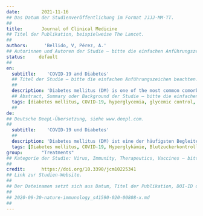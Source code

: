 ```yaml
---
date:        2021-11-16
## Das Datum der Studienveröffentlichung im Format JJJJ-MM-TT.
##
title:       Journal of Clinical Medicine
## Titel der Publikation, beispielweise The Lancet.
##
authors:      'Bellido, V, Pérez, A.'
## Autorinnen und Autoren der Studie – bitte die einfachen Anführungszeichen beachten!
status:     default
##
en:
  subtitle:    'COVID-19 and Diabetes'
  ## Titel der Studie – bitte die einfachen Anführungszeichen beachten!
  ##
  description: 'Diabetes mellitus (DM) is one of the most common comorbid conditions in persons with COVID-19 and a risk factor for poor prognosis. The reasons why COVID-19 is more severe in persons with DM are currently unknown although the scarce data available on patients with DM hospitalized because of COVID-19 show that glycemic control is inadequate. The fact that patients with COVID-19 are usually cared for by health professionals with limited experience in the management of diabetes and the need to prevent exposure to the virus may also be obstacles to glycemic control in patients with COVID-19. Effective clinical care should consider various aspects, including screening for the disease in at-risk persons, education, and monitoring of control and complications. We examine the effect of COVID-19 on DM in terms of glycemic control and the restrictions arising from the pandemic and assess management of diabetes and drug therapy in various scenarios, taking into account factors such as physical exercise, diet, blood glucose monitoring, and pharmacological treatment. Specific attention is given to patients who have been admitted to hospital and critically ill patients. Finally, we consider the role of telemedicine in the management of DM patients with COVID-19 during the pandemic and in the future.'
  ## Abstract, Summary oder Background der Studie – bitte die einfachen Anführungszeichen beachten!
  tags: [diabetes mellitus, COVID-19, hyperglycemia, glycemic control, blood glucose monitoring, telemedicine]
  ##
de: 
## Deutsche DeepL-Übersetzung, siehe www.deepl.com.
##
  subtitle:    'COVID-19 und Diabetes'
  ##
  description: 'Diabetes mellitus (DM) ist eine der häufigsten Begleiterkrankungen bei Personen mit COVID-19 und ein Risikofaktor für eine schlechte Prognose. Die Gründe, warum COVID-19 bei Personen mit DM schwerer verläuft, sind derzeit unbekannt, obwohl die wenigen verfügbaren Daten über Patienten mit DM, die wegen COVID-19 ins Krankenhaus eingeliefert wurden, zeigen, dass die Blutzuckereinstellung unzureichend ist. Die Tatsache, dass Patienten mit COVID-19 in der Regel von medizinischem Fachpersonal betreut werden, das nur über begrenzte Erfahrung in der Behandlung von Diabetes verfügt, und die Notwendigkeit, eine Exposition gegenüber dem Virus zu vermeiden, können ebenfalls Hindernisse für die Blutzuckerkontrolle bei Patienten mit COVID-19 darstellen. Eine wirksame klinische Versorgung sollte verschiedene Aspekte berücksichtigen, einschließlich Screening auf die Krankheit bei Risikopersonen, Schulung und Überwachung der Kontrolle und Komplikationen. Wir untersuchen die Auswirkungen von COVID-19 auf DM im Hinblick auf die glykämische Kontrolle und die Einschränkungen, die sich aus der Pandemie ergeben, und bewerten das Diabetesmanagement und die medikamentöse Therapie in verschiedenen Szenarien, wobei Faktoren wie körperliche Bewegung, Ernährung, Blutzuckermessung und pharmakologische Behandlung berücksichtigt werden. Besonderes Augenmerk wird auf Patienten gelegt, die in ein Krankenhaus eingewiesen wurden, sowie auf kritisch kranke Patienten. Schließlich wird die Rolle der Telemedizin bei der Behandlung von DM-Patienten mit COVID-19 während der Pandemie und in der Zukunft betrachtet.'
  tags: [Diabetes mellitus, COVID-19, Hyperglykämie, Blutzuckerkontrolle, Blutzuckermessung, Telemedizin]
group:       "Treatments"
## Kategorie der Studie: Virus, Immunity, Therapeutics, Vaccines – bitte die Anführungszeichen beachten!
##
credit:      https://doi.org/10.3390/jcm10225341
## Link zur Studien-Website.
##
## Der Dateinamen setzt sich aus Datum, Titel der Publikation, DOI-ID der Studie (nach dem letzten Slash) und der Dateiendung zusammen. Bitte den Unterstrich vor der DOI-ID beachten!
##
## 2020-09-30-nature-immunology_s41590-020-00808-x.md
##
---
```

<object data="{{ page.link }}" style='height:calc(100vh - 400px); width: 100%' type='application/pdf'></object>
